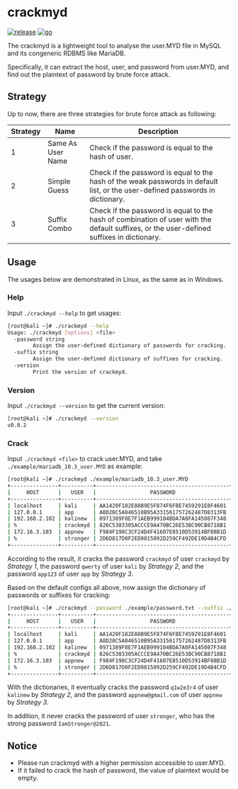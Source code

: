 # crackmyd

[![release](https://img.shields.io/github/v/release/ciphersaw/crackmyd)](https://github.com/ciphersaw/crackmyd) [![go](https://img.shields.io/badge/go-1.16-blue)](https://golang.org/)

The crackmyd is a lightweight tool to analyse the user.MYD file in MySQL and its congeneric RDBMS like MariaDB.

Specifically, it can extract  the host, user, and password from user.MYD, and find out the plaintext of password by brute force attack.

## Strategy

Up to now, there are three strategies for brute force attack as following:

| Strategy | Name              | Description                                                  |
| -------- | ----------------- | ------------------------------------------------------------ |
| 1        | Same As User Name | Check if the password is equal to the hash of user.          |
| 2        | Simple Guess      | Check if the password is equal to the hash of the weak passwords in default list, or the user-defined passwords in dictionary. |
| 3        | Suffix Combo      | Check if the password is equal to the hash of combination of user with the default suffixes, or the user-defined suffixes in dictionary. |

## Usage

The usages below are demonstrated in Linux, as the same as in Windows.

### Help

Input `./crackmyd --help` to get usages:

```bash
[root@kali ~]# ./crackmyd --help
Usage: ./crackmyd [options] <file>
  -password string
        Assign the user-defined dictionary of passwords for cracking.
  -suffix string
        Assign the user-defined dictionary of suffixes for cracking.
  -version
        Print the version of crackmyd.
```

### Version

Input `./crackmyd --version` to get the current version:

```bash
[root@kali ~]# ./crackmyd --version
v0.0.2
```

### Crack

Input `./crackmyd <file>` to crack user.MYD, and take `./example/mariadb_10.3_user.MYD` as example:

```bash
[root@kali ~]# ./crackmyd ./example/mariadb_10.3_user.MYD
+---------------+----------+------------------------------------------+-----------+
|     HOST      |   USER   |                 PASSWORD                 | PLAINTEXT |
+---------------+----------+------------------------------------------+-----------+
| localhost     | kali     | AA1420F182E88B9E5F874F6FBE7459291E8F4601 | qwerty    |
| 127.0.0.1     | app      | A8D20C5A046510B95A331561757262487D8313FB | app123    |
| 192.168.2.102 | kalinew  | 0971389F8E7F1AEB999104BDA7A0FA145087F348 |           |
| %             | crackmyd | 826C5303305ACCCE9A470BC26E53BC90CB8718B1 | crackmyd  |
| 172.16.3.103  | appnew   | F984F198C3CF24D4F41607E8510D53914BF88B1D |           |
| %             | stronger | 2D6D817D0F2ED9815092D259CF492DE19D4B4CFD |           |
+---------------+----------+------------------------------------------+-----------+
```

According to the result, it cracks the password `crackmyd` of user `crackmyd` by *Strategy 1*, the password `qwerty` of user `kali` by *Strategy 2*, and the password `app123` of user `app` by *Strategy 3*.

Based on the default configs all above, now assign the dictionary of passwords or suffixes for cracking:

```bash
[root@kali ~]# ./crackmyd --password ./example/password.txt --suffix ./example/suffix.txt ./example/mariadb_10.3_user.MYD
+---------------+----------+------------------------------------------+------------------+
|     HOST      |   USER   |                 PASSWORD                 |    PLAINTEXT     |
+---------------+----------+------------------------------------------+------------------+
| localhost     | kali     | AA1420F182E88B9E5F874F6FBE7459291E8F4601 | qwerty           |
| 127.0.0.1     | app      | A8D20C5A046510B95A331561757262487D8313FB | app123           |
| 192.168.2.102 | kalinew  | 0971389F8E7F1AEB999104BDA7A0FA145087F348 | q1w2e3r4         |
| %             | crackmyd | 826C5303305ACCCE9A470BC26E53BC90CB8718B1 | crackmyd         |
| 172.16.3.103  | appnew   | F984F198C3CF24D4F41607E8510D53914BF88B1D | appnew@gmail.com |
| %             | stronger | 2D6D817D0F2ED9815092D259CF492DE19D4B4CFD |                  |
+---------------+----------+------------------------------------------+------------------+
```

With the dictionaries, it eventually cracks the password `q1w2e3r4` of user `kalinew` by *Strategy 2*, and the password `appnew@gmail.com` of user `appnew` by *Strategy 3*.

In addition, it never cracks the password of user `stronger`, who has the strong password `IamStronger@2021`.

## Notice

- Please run crackmyd with a higher permission accessible to user.MYD.
- If it failed to crack the hash of password, the value of plaintext would be empty.
